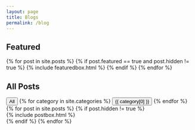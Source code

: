 ```yaml
---
layout: page
title: Blogs
permalink: /blog
---
```


<!-- Featured
================================================== -->
<section class="featured-posts">
  <div class="section-title">
    <h2><span>Featured</span></h2>
  </div>
  <div class="row">
    {% for post in site.posts %}
      {% if post.featured == true and post.hidden != true %}
        {% include featuredbox.html %}
      {% endif %}
    {% endfor %}
  </div>
</section>

<!-- Posts Index
================================================== -->
<section class="recent-posts">
  <div class="section-title">
    <h2><span>All Posts</span></h2>
  </div>

  <div class="filter-buttons">
    <button class="filter-btn active" data-filter="all">All</button>
    {% for category in site.categories %}
    <button
      class="filter-btn"
      data-filter="category-{{ category[0] | downcase | replace: ' ','-' }}"
    >
      {{ category[0] }}
    </button>
    {% endfor %}
  </div>

  <div class="row listrecent">
    {% for post in site.posts %}
      {% if post.hidden != true %}
        <div
          class="postbox-container"
          data-categories="{% for category in post.categories %}{{ category | downcase }} {% endfor %}"
          data-tags="{% for tag in post.tags %}{{ tag | downcase }} {% endfor %}"
        >
          {% include postbox.html %}
        </div>
      {% endif %}
    {% endfor %}
  </div>

  <script>
    document.querySelectorAll(".filter-btn").forEach((button) => {
      button.addEventListener("click", () => {
        const filter = button.dataset.filter;

        // ボタンのアクティブ状態を更新
        document
          .querySelectorAll(".filter-btn")
          .forEach((btn) => btn.classList.remove("active"));
        button.classList.add("active");

        // 投稿の表示/非表示を切り替え
        document.querySelectorAll(".postbox-container").forEach((post) => {
          const showPost =
            filter === "all" ||
            post.dataset.categories.includes(filter.replace("category-", "")) ||
            post.dataset.tags.includes(filter.replace("tag-", ""));

          // displayプロパティをflexに変更（Bootstrapのグリッドシステムに対応）
          post.style.display = showPost ? "block" : "none";
        });
      });
    });
  </script>
</section>
